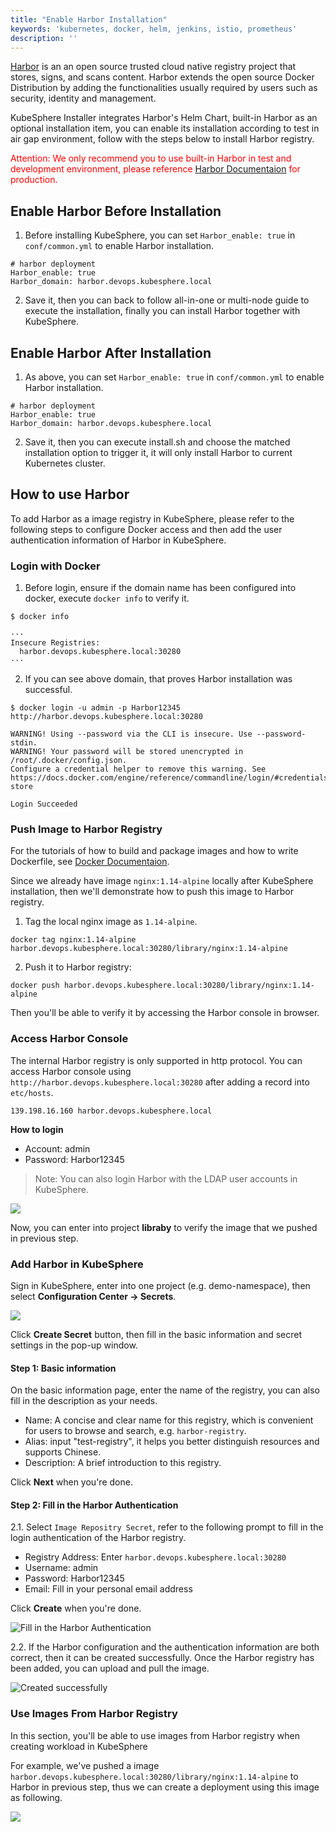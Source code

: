 ```yaml
---
title: "Enable Harbor Installation"
keywords: 'kubernetes, docker, helm, jenkins, istio, prometheus'
description: ''
---
```


[Harbor](https://goharbor.io/) is an an open source trusted cloud native registry project that stores, signs, and scans content. Harbor extends the open source Docker Distribution by adding the functionalities usually required by users such as security, identity and management.

KubeSphere Installer integrates Harbor's Helm Chart, built-in Harbor as an optional installation item, you can enable its installation according to test in air gap environment, follow with the steps below to install Harbor registry.

<font color="red">Attention: We only recommend you to use built-in Harbor in test and development environment, please reference [Harbor Documentaion](https://github.com/goharbor/harbor/blob/master/docs/installation_guide.md) for production.</font>

## Enable Harbor Before Installation

1. Before installing KubeSphere, you can set `Harbor_enable: true` in `conf/common.yml` to enable Harbor installation.

```
# harbor deployment
Harbor_enable: true
Harbor_domain: harbor.devops.kubesphere.local
```

2. Save it, then you can back to follow all-in-one or multi-node guide to execute the installation, finally you can install Harbor together with KubeSphere.

## Enable Harbor After Installation

1. As above, you can set `Harbor_enable: true` in `conf/common.yml` to enable Harbor installation.

```
# harbor deployment
Harbor_enable: true
Harbor_domain: harbor.devops.kubesphere.local
```

2. Save it, then you can execute install.sh and choose the matched installation option to trigger it, it will only install Harbor to current Kubernetes cluster.


## How to use Harbor

To add Harbor as a image registry in KubeSphere, please refer to the following steps to configure Docker access and then add the user authentication information of Harbor in KubeSphere.

### Login with Docker

1. Before login, ensure if the domain name has been configured into docker, execute `docker info` to verify it.

```
$ docker info

···
Insecure Registries:
  harbor.devops.kubesphere.local:30280
···
```

2. If you can see above domain, that proves Harbor installation was successful.

```
$ docker login -u admin -p Harbor12345 http://harbor.devops.kubesphere.local:30280

WARNING! Using --password via the CLI is insecure. Use --password-stdin.
WARNING! Your password will be stored unencrypted in /root/.docker/config.json.
Configure a credential helper to remove this warning. See
https://docs.docker.com/engine/reference/commandline/login/#credentials-store

Login Succeeded
```

### Push Image to Harbor Registry

For the tutorials of how to build and package images and how to write Dockerfile, see [Docker Documentaion](https://docs.docker.com/develop/develop-images/dockerfile_best-practices/).

Since we already have image `nginx:1.14-alpine` locally after KubeSphere installation, then we'll demonstrate how to push this image to Harbor registry.


1. Tag the local nginx image as `1.14-alpine`.

```
docker tag nginx:1.14-alpine harbor.devops.kubesphere.local:30280/library/nginx:1.14-alpine
```

2. Push it to Harbor registry:

```
docker push harbor.devops.kubesphere.local:30280/library/nginx:1.14-alpine
```

Then you'll be able to verify it by accessing the Harbor console in browser.

### Access Harbor Console

The internal Harbor registry is only supported in http protocol. You can access Harbor console using `http://harbor.devops.kubesphere.local:30280` after adding a record  into `etc/hosts`.


```
139.198.16.160 harbor.devops.kubesphere.local
```

**How to login**


- Account: admin
- Password: Harbor12345


> Note: You can also login Harbor with the LDAP user accounts in KubeSphere.

![](https://pek3b.qingstor.com/kubesphere-docs/png/20200104152927.png)

Now, you can enter into project **libraby** to verify the image that we pushed in previous step.

### Add Harbor in KubeSphere

Sign in KubeSphere, enter into one project (e.g. demo-namespace), then select **Configuration Center → Secrets**.

![](https://pek3b.qingstor.com/kubesphere-docs/png/20200104155620.png)

Click **Create Secret** button, then fill in the basic information and secret settings in the pop-up window.

#### Step 1: Basic information

On the basic information page, enter the name of the registry, you can also fill in the description as your needs.


- Name: A concise and clear name for this registry, which is convenient for users to browse and search, e.g. `harbor-registry`.
- Alias: input "test-registry", it helps you better distinguish resources and supports Chinese.
- Description: A brief introduction to this registry.

Click **Next** when you're done.

#### Step 2: Fill in the Harbor Authentication

2.1. Select `Image Repositry Secret`, refer to the following prompt to fill in the login authentication of the Harbor registry.



- Registry Address: Enter `harbor.devops.kubesphere.local:30280`
- Username: admin
- Password: Harbor12345
- Email: Fill in your personal email address


Click **Create** when you're done.

![Fill in the Harbor Authentication](https://pek3b.qingstor.com/kubesphere-docs/png/harbor-secret.png)

2.2. If the Harbor configuration and the authentication information are both correct, then it can be created successfully. Once the Harbor registry has been added, you can upload and pull the image.

![Created successfully](https://pek3b.qingstor.com/kubesphere-docs/png/20190322205528.png)


### Use Images From Harbor Registry

In this section, you'll be able to use images from Harbor registry when creating workload in KubeSphere

For example, we've pushed a image   `harbor.devops.kubesphere.local:30280/library/nginx:1.14-alpine` to Harbor in previous step, thus we can create a deployment using this image as following.

![](https://pek3b.qingstor.com/kubesphere-docs/png/20200104161758.png)
